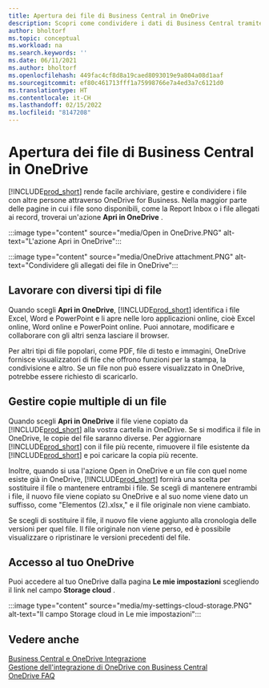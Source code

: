 ```yaml
---
title: Apertura dei file di Business Central in OneDrive
description: Scopri come condividere i dati di Business Central tramite OneDrive for Business.
author: bholtorf
ms.topic: conceptual
ms.workload: na
ms.search.keywords: ''
ms.date: 06/11/2021
ms.author: bholtorf
ms.openlocfilehash: 449fac4cf8d8a19caed8093019e9a804a08d1aaf
ms.sourcegitcommit: ef80c461713fff1a75998766e7a4ed3a7c6121d0
ms.translationtype: HT
ms.contentlocale: it-CH
ms.lasthandoff: 02/15/2022
ms.locfileid: "8147208"
---
```

# <a name="opening-business-central-files-in-onedrive"></a>Apertura dei file di Business Central in OneDrive
[!INCLUDE[prod_short](includes/prod_short.md)] rende facile archiviare, gestire e condividere i file con altre persone attraverso OneDrive for Business. Nella maggior parte delle pagine in cui i file sono disponibili, come la Report Inbox o i file allegati ai record, troverai un'azione **Apri in OneDrive** .

:::image type="content" source="media/Open in OneDrive.PNG" alt-text="L'azione Apri in OneDrive":::

 
:::image type="content" source="media/OneDrive attachment.PNG" alt-text="Condividere gli allegati dei file in OneDrive":::

## <a name="working-with-different-types-of-files"></a>Lavorare con diversi tipi di file
Quando scegli **Apri in OneDrive**, [!INCLUDE[prod_short](includes/prod_short.md)] identifica i file Excel, Word e PowerPoint e li apre nelle loro applicazioni online, cioè Excel online, Word online e PowerPoint online. Puoi annotare, modificare e collaborare con gli altri senza lasciare il browser. 

Per altri tipi di file popolari, come PDF, file di testo e immagini, OneDrive fornisce visualizzatori di file che offrono funzioni per la stampa, la condivisione e altro. Se un file non può essere visualizzato in OneDrive, potrebbe essere richiesto di scaricarlo. 

## <a name="managing-multiple-copies-of-a-file"></a>Gestire copie multiple di un file
Quando scegli **Apri in OneDrive** il file viene copiato da [!INCLUDE[prod_short](includes/prod_short.md)] alla vostra cartella in OneDrive. Se si modifica il file in OneDrive, le copie del file saranno diverse. Per aggiornare [!INCLUDE[prod_short](includes/prod_short.md)] con il file più recente, rimuovere il file esistente da [!INCLUDE[prod_short](includes/prod_short.md)] e poi caricare la copia più recente.

Inoltre, quando si usa l'azione Open in OneDrive e un file con quel nome esiste già in OneDrive, [!INCLUDE[prod_short](includes/prod_short.md)] fornirà una scelta per sostituire il file o mantenere entrambi i file. Se scegli di mantenere entrambi i file, il nuovo file viene copiato su OneDrive e al suo nome viene dato un suffisso, come "Elementos (2).xlsx," e il file originale non viene cambiato. 

Se scegli di sostituire il file, il nuovo file viene aggiunto alla cronologia delle versioni per quel file. Il file originale non viene perso, ed è possibile visualizzare o ripristinare le versioni precedenti del file. 

## <a name="accessing-your-onedrive"></a>Accesso al tuo OneDrive
Puoi accedere al tuo OneDrive dalla pagina **Le mie impostazioni** scegliendo il link nel campo **Storage cloud** .

:::image type="content" source="media/my-settings-cloud-storage.PNG" alt-text="Il campo Storage cloud in Le mie impostazioni":::

<!--## Extending the Connection to OneDrive
You can create an extension and connect it to... For more information, see...-->

## <a name="see-also"></a>Vedere anche
[Business Central e OneDrive Integrazione](across-onedrive-overview.md)  
[Gestione dell'integrazione di OneDrive con Business Central](admin-onedrive-integration.md)  
[OneDrive FAQ](admin-onedrive-faq.md)